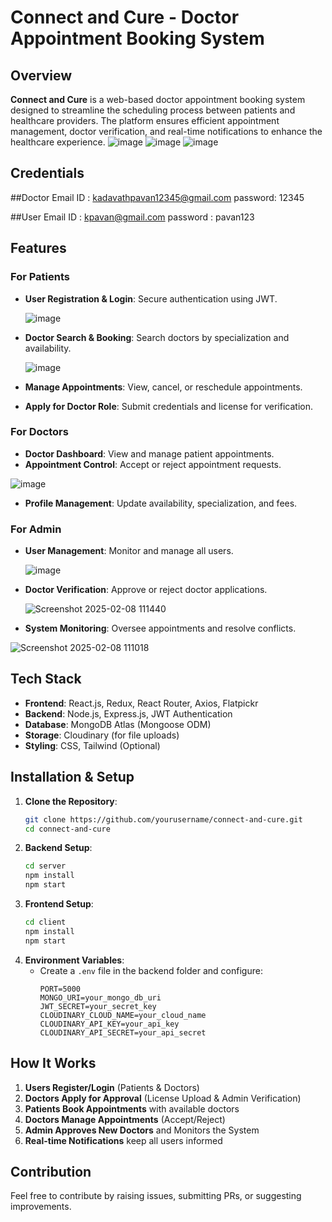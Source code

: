 # Connect and Cure - Doctor Appointment Booking System

## Overview
**Connect and Cure** is a web-based doctor appointment booking system designed to streamline the scheduling process between patients and healthcare providers. The platform ensures efficient appointment management, doctor verification, and real-time notifications to enhance the healthcare experience.
![image](https://github.com/user-attachments/assets/341cfd35-164a-4740-9e08-8c13881d38d0)
![image](https://github.com/user-attachments/assets/93a5cd4a-1f30-45d0-9321-0c55c7c9f857)
![image](https://github.com/user-attachments/assets/42fa5dea-43de-4e1b-b2fc-608dbfe85ddc)
## Credentials
##Doctor
Email ID : kadavathpavan12345@gmail.com
password: 12345

##User
Email ID : kpavan@gmail.com
password : pavan123
## Features
### **For Patients**
- **User Registration & Login**: Secure authentication using JWT.
  
  ![image](https://github.com/user-attachments/assets/a5231480-3236-4bda-b99d-5e86837b49d3)
- **Doctor Search & Booking**: Search doctors by specialization and availability.
  
  ![image](https://github.com/user-attachments/assets/41211c8e-ac5c-43aa-ad25-b37ba8f1f9b0)
- **Manage Appointments**: View, cancel, or reschedule appointments.
- **Apply for Doctor Role**: Submit credentials and license for verification.

### **For Doctors**
- **Doctor Dashboard**: View and manage patient appointments.
- **Appointment Control**: Accept or reject appointment requests.
  
 ![image](https://github.com/user-attachments/assets/1f4f893f-4f82-496f-bdc1-434efad30dab)
- **Profile Management**: Update availability, specialization, and fees.

### **For Admin**
- **User Management**: Monitor and manage all users.
  
  ![image](https://github.com/user-attachments/assets/a08ca1e0-34a7-4cbf-999f-b057fa90db8a)
- **Doctor Verification**: Approve or reject doctor applications.
  
  ![Screenshot 2025-02-08 111440](https://github.com/user-attachments/assets/57af91c5-d66c-49af-b0e1-d5ef125e3c6e)
- **System Monitoring**: Oversee appointments and resolve conflicts.
  
![Screenshot 2025-02-08 111018](https://github.com/user-attachments/assets/93ef3982-e2c9-4729-b111-8f6936e7d813)

## Tech Stack
- **Frontend**: React.js, Redux, React Router, Axios, Flatpickr
- **Backend**: Node.js, Express.js, JWT Authentication
- **Database**: MongoDB Atlas (Mongoose ODM)
- **Storage**: Cloudinary (for file uploads)
- **Styling**: CSS, Tailwind (Optional)

## Installation & Setup
1. **Clone the Repository**:
   ```sh
   git clone https://github.com/yourusername/connect-and-cure.git
   cd connect-and-cure
   ```
2. **Backend Setup**:
   ```sh
   cd server
   npm install
   npm start
   ```
3. **Frontend Setup**:
   ```sh
   cd client
   npm install
   npm start
   ```
4. **Environment Variables**:
   - Create a `.env` file in the backend folder and configure:
     ```env
     PORT=5000
     MONGO_URI=your_mongo_db_uri
     JWT_SECRET=your_secret_key
     CLOUDINARY_CLOUD_NAME=your_cloud_name
     CLOUDINARY_API_KEY=your_api_key
     CLOUDINARY_API_SECRET=your_api_secret
     ```

## How It Works
1. **Users Register/Login** (Patients & Doctors)
2. **Doctors Apply for Approval** (License Upload & Admin Verification)
3. **Patients Book Appointments** with available doctors
4. **Doctors Manage Appointments** (Accept/Reject)
5. **Admin Approves New Doctors** and Monitors the System
6. **Real-time Notifications** keep all users informed

## Contribution
Feel free to contribute by raising issues, submitting PRs, or suggesting improvements.


